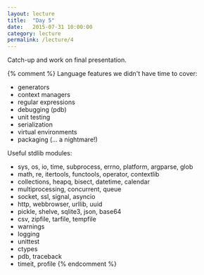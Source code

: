 ```yaml
---
layout: lecture
title:  "Day 5"
date:   2015-07-31 10:00:00
category: lecture
permalink: /lecture/4
---
```


Catch-up and work on final presentation.

{% comment %}
Language features we didn't have time to cover:
- generators
- context managers
- regular expressions
- debugging (pdb)
- unit testing
- serialization
- virtual environments
- packaging (... a nightmare!)

Useful stdlib modules:
- sys, os, io, time, subprocess, errno, platform, argparse, glob
- math, re, itertools, functools, operator, contextlib
- collections, heapq, bisect, datetime, calendar
- multiprocessing, concurrent, queue
- socket, ssl, signal, asyncio
- http, webbrowser, urllib, uuid
- pickle, shelve, sqlite3, json, base64
- csv, zipfile, tarfile, tempfile
- warnings
- logging
- unittest
- ctypes
- pdb, traceback
- timeit, profile
{% endcomment %}